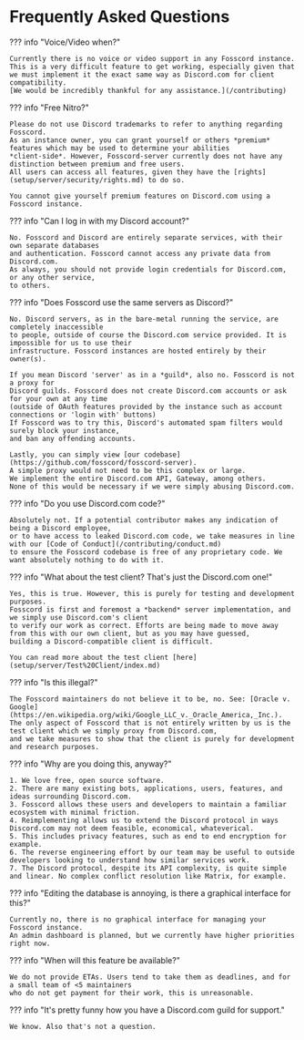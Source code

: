 # Frequently Asked Questions

??? info "Voice/Video when?"

    Currently there is no voice or video support in any Fosscord instance.
    This is a very difficult feature to get working, especially given that
    we must implement it the exact same way as Discord.com for client compatibility.
    [We would be incredibly thankful for any assistance.](/contributing)

??? info "Free Nitro?"

    Please do not use Discord trademarks to refer to anything regarding Fosscord.
    As an instance owner, you can grant yourself or others *premium* features which may be used to determine your abilities
    *client-side*. However, Fosscord-server currently does not have any distinction between premium and free users.
    All users can access all features, given they have the [rights](setup/server/security/rights.md) to do so.

    You cannot give yourself premium features on Discord.com using a Fosscord instance.

??? info "Can I log in with my Discord account?"

    No. Fosscord and Discord are entirely separate services, with their own separate databases
    and authentication. Fosscord cannot access any private data from Discord.com.
    As always, you should not provide login credentials for Discord.com, or any other service,
    to others.

??? info "Does Fosscord use the same servers as Discord?"

    No. Discord servers, as in the bare-metal running the service, are completely inaccessible
    to people, outside of course the Discord.com service provided. It is impossible for us to use their
    infrastructure. Fosscord instances are hosted entirely by their owner(s).

    If you mean Discord 'server' as in a *guild*, also no. Fosscord is not a proxy for
    Discord guilds. Fosscord does not create Discord.com accounts or ask for your own at any time
    (outside of OAuth features provided by the instance such as account connections or 'login with' buttons)
    If Fosscord was to try this, Discord's automated spam filters would surely block your instance,
    and ban any offending accounts.

    Lastly, you can simply view [our codebase](https://github.com/fosscord/fosscord-server).
    A simple proxy would not need to be this complex or large.
    We implement the entire Discord.com API, Gateway, among others.
    None of this would be necessary if we were simply abusing Discord.com.

??? info "Do you use Discord.com code?"

    Absolutely not. If a potential contributor makes any indication of being a Discord employee,
    or to have access to leaked Discord.com code, we take measures in line with our [Code of Conduct](/contributing/conduct.md)
    to ensure the Fosscord codebase is free of any proprietary code. We want absolutely nothing to do with it.

??? info "What about the test client? That's just the Discord.com one!"

    Yes, this is true. However, this is purely for testing and development purposes.
    Fosscord is first and foremost a *backend* server implementation, and we simply use Discord.com's client
    to verify our work as correct. Efforts are being made to move away from this with our own client, but as you may have guessed,
    building a Discord-compatible client is difficult.

    You can read more about the test client [here](setup/server/Test%20Client/index.md)

??? info "Is this illegal?"

    The Fosscord maintainers do not believe it to be, no. See: [Oracle v. Google](https://en.wikipedia.org/wiki/Google_LLC_v._Oracle_America,_Inc.).
    The only aspect of Fosscord that is not entirely written by us is the test client which we simply proxy from Discord.com,
    and we take measures to show that the client is purely for development and research purposes.

??? info "Why are you doing this, anyway?"

    1. We love free, open source software.
    2. There are many existing bots, applications, users, features, and ideas surrounding Discord.com.
    3. Fosscord allows these users and developers to maintain a familiar ecosystem with minimal friction.
    4. Reimplementing allows us to extend the Discord protocol in ways Discord.com may not deem feasible, economical, whateverical.
    5. This includes privacy features, such as end to end encryption for example.
    6. The reverse engineering effort by our team may be useful to outside developers looking to understand how similar services work.
    7. The Discord protocol, despite its API complexity, is quite simple and linear. No complex conflict resolution like Matrix, for example.

??? info "Editing the database is annoying, is there a graphical interface for this?"

    Currently no, there is no graphical interface for managing your Fosscord instance.
    An admin dashboard is planned, but we currently have higher priorities right now.

??? info "When will this feature be available?"

    We do not provide ETAs. Users tend to take them as deadlines, and for a small team of <5 maintainers
    who do not get payment for their work, this is unreasonable.

??? info "It's pretty funny how you have a Discord.com guild for support."

    We know. Also that's not a question.
